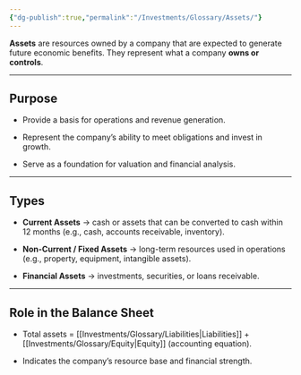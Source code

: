 ```yaml
---
{"dg-publish":true,"permalink":"/Investments/Glossary/Assets/"}
---
```


**Assets** are resources owned by a company that are expected to generate future economic benefits. They represent what a company **owns or controls**.

---

## Purpose

- Provide a basis for operations and revenue generation.
    
- Represent the company’s ability to meet obligations and invest in growth.
    
- Serve as a foundation for valuation and financial analysis.
    

---

## Types

- **Current Assets** → cash or assets that can be converted to cash within 12 months (e.g., cash, accounts receivable, inventory).
    
- **Non-Current / Fixed Assets** → long-term resources used in operations (e.g., property, equipment, intangible assets).
    
- **Financial Assets** → investments, securities, or loans receivable.
    

---

## Role in the Balance Sheet

- Total assets = [[Investments/Glossary/Liabilities\|Liabilities]] + [[Investments/Glossary/Equity\|Equity]] (accounting equation).
    
- Indicates the company’s resource base and financial strength.